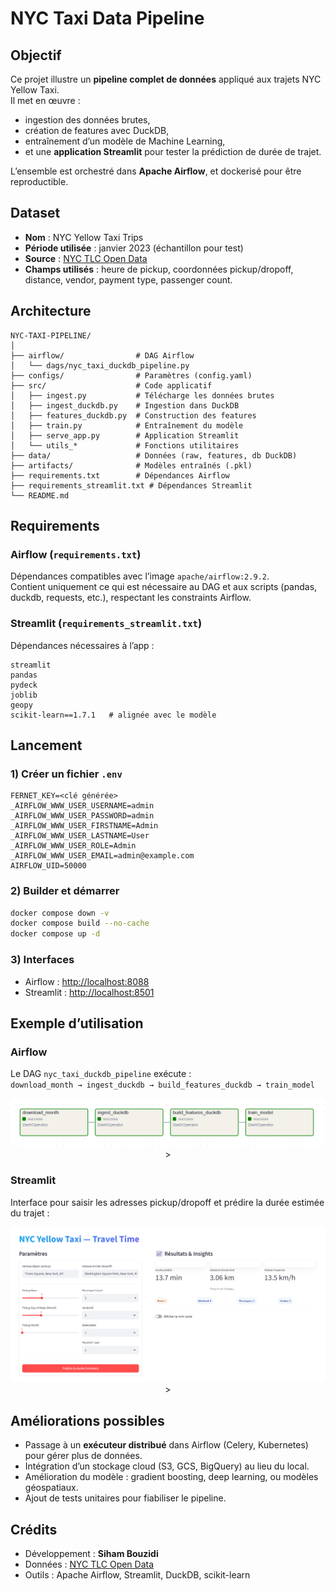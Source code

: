 # NYC Taxi Data Pipeline

## Objectif

Ce projet illustre un **pipeline complet de données** appliqué aux trajets NYC Yellow Taxi.  
Il met en œuvre :  
- ingestion des données brutes,  
- création de features avec DuckDB,  
- entraînement d’un modèle de Machine Learning,  
- et une **application Streamlit** pour tester la prédiction de durée de trajet.  

L’ensemble est orchestré dans **Apache Airflow**, et dockerisé pour être reproductible.


## Dataset

- **Nom** : NYC Yellow Taxi Trips  
- **Période utilisée** : janvier 2023 (échantillon pour test)  
- **Source** : [NYC TLC Open Data](https://www.nyc.gov/site/tlc/about/tlc-trip-record-data.page)  
- **Champs utilisés** : heure de pickup, coordonnées pickup/dropoff, distance, vendor, payment type, passenger count.  


## Architecture

```
NYC-TAXI-PIPELINE/
│
├── airflow/                # DAG Airflow
│   └── dags/nyc_taxi_duckdb_pipeline.py
├── configs/                # Paramètres (config.yaml)
├── src/                    # Code applicatif
│   ├── ingest.py           # Télécharge les données brutes
│   ├── ingest_duckdb.py    # Ingestion dans DuckDB
│   ├── features_duckdb.py  # Construction des features
│   ├── train.py            # Entraînement du modèle
│   ├── serve_app.py        # Application Streamlit
│   └── utils_*             # Fonctions utilitaires
├── data/                   # Données (raw, features, db DuckDB)
├── artifacts/              # Modèles entraînés (.pkl)
├── requirements.txt        # Dépendances Airflow
├── requirements_streamlit.txt # Dépendances Streamlit
└── README.md
```


## Requirements

### Airflow (`requirements.txt`)
Dépendances compatibles avec l’image `apache/airflow:2.9.2`.  
Contient uniquement ce qui est nécessaire au DAG et aux scripts (pandas, duckdb, requests, etc.), respectant les constraints Airflow.

### Streamlit (`requirements_streamlit.txt`)
Dépendances nécessaires à l’app :
```
streamlit
pandas
pydeck
joblib
geopy
scikit-learn==1.7.1   # alignée avec le modèle
```


## Lancement

### 1) Créer un fichier `.env`
```dotenv
FERNET_KEY=<clé générée>
_AIRFLOW_WWW_USER_USERNAME=admin
_AIRFLOW_WWW_USER_PASSWORD=admin
_AIRFLOW_WWW_USER_FIRSTNAME=Admin
_AIRFLOW_WWW_USER_LASTNAME=User
_AIRFLOW_WWW_USER_ROLE=Admin
_AIRFLOW_WWW_USER_EMAIL=admin@example.com
AIRFLOW_UID=50000
```

### 2) Builder et démarrer
```bash
docker compose down -v
docker compose build --no-cache
docker compose up -d
```

### 3) Interfaces
- Airflow : [http://localhost:8088](http://localhost:8088)  
- Streamlit : [http://localhost:8501](http://localhost:8501)  


## Exemple d’utilisation

### Airflow
Le DAG `nyc_taxi_duckdb_pipeline` exécute :  
`download_month → ingest_duckdb → build_features_duckdb → train_model`

<p align="center">
  <img src="docs/images/a1.png" alt="airflow" >>
</p>

### Streamlit
Interface pour saisir les adresses pickup/dropoff et prédire la durée estimée du trajet :  

<p align="center">
  <img src="docs/images/a2.png" alt="streamlit" >>
</p>


## Améliorations possibles
- Passage à un **exécuteur distribué** dans Airflow (Celery, Kubernetes) pour gérer plus de données.  
- Intégration d’un stockage cloud (S3, GCS, BigQuery) au lieu du local.  
- Amélioration du modèle : gradient boosting, deep learning, ou modèles géospatiaux.  
- Ajout de tests unitaires pour fiabiliser le pipeline.


## Crédits
- Développement : **Siham Bouzidi**  
- Données : [NYC TLC Open Data](https://www.nyc.gov/site/tlc/about/tlc-trip-record-data.page)  
- Outils : Apache Airflow, Streamlit, DuckDB, scikit-learn  
